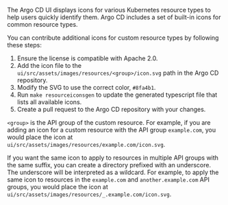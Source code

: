 The Argo CD UI displays icons for various Kubernetes resource types to help users quickly identify them. Argo CD 
includes a set of built-in icons for common resource types.

You can contribute additional icons for custom resource types by following these steps:

1. Ensure the license is compatible with Apache 2.0.
2. Add the icon file to the `ui/src/assets/images/resources/<group>/icon.svg` path in the Argo CD repository.
3. Modify the SVG to use the correct color, `#8fa4b1`.
4. Run `make resourceiconsgen` to update the generated typescript file that lists all available icons.
5. Create a pull request to the Argo CD repository with your changes.

`<group>` is the API group of the custom resource. For example, if you are adding an icon for a custom resource with the 
API group `example.com`, you would place the icon at `ui/src/assets/images/resources/example.com/icon.svg`.

If you want the same icon to apply to resources in multiple API groups with the same suffix, you can create a directory
prefixed with an underscore. The underscore will be interpreted as a wildcard. For example, to apply the same icon to
resources in the `example.com` and `another.example.com` API groups, you would place the icon at
`ui/src/assets/images/resources/_.example.com/icon.svg`.
